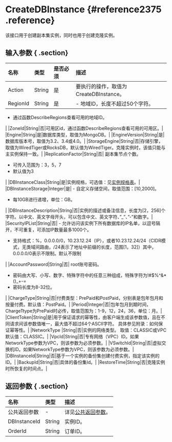 # CreateDBInstance {#reference2375 .reference}

该接口用于创建副本集实例，同时也用于创建克隆实例。

## 输入参数 { .section}

|名称|类型|是否必须|描述|
|:-|:-|:---|:-|
|Action|String|是|要执行的操作，取值为CreateDBInstance。|
|RegionId|String|是| -   地域ID，长度不超过50个字符。
-   通过函数DescribeRegions查看可用的地域ID。

 |
|ZoneId|String|否|可用区id，通过函数DescribeRegions查看可用的可用区。|
|Engine|String|是|数据库类型，取值为MongoDB。|
|EngineVersion|String|是|数据库版本号，取值为3.2、3.4或4.0。|
|StorageEngine|String|否|存储引擎，取值为WiredTiger或RocksDB，默认值为WiredTiger。克隆实例时，该值只能与主实例保持一致。|
|ReplicationFactor|String|否| 副本集节点个数。

 -   可传入范围为：3，5，7
-   默认值为3

 |
|DBInstanceClass|String|是|实例规格，可选值：见[实例规格表](intl.zh-CN/API参考/API参考/附表/实例规格表.md#)。|
|DBInstanceStorage|Integer|是| -   自定义存储空间，取值范围：\[10,2000\]。
-   每10GB进行递增，单位：GB。

 |
|DBInstanceDescription|String|否|实例的描述或备注信息，长度为\[2，256\]个字符。以中文、英文字母开头，可以包含中文、英文字符、”\_”、”-”和数字。|
|SecurityIPList|String|否| -   允许访问该实例下所有数据库的IP名单，以逗号隔开，不可重复，可添加IP数量最多1000个。
-   支持格式：%，0.0.0.0/0，10.23.12.24（IP），或者10.23.12.24/24（CIDR模式，无类域间路由，/24表示了地址中前缀的长度，范围\[1，32\]）其中，0.0.0.0/0表示不限制。默认不限制

 |
|AccountPassword|String|否| root账号密码。

 -   密码由大写、小写、数字、特殊字符中的任意三种组成，特殊字符为!\#$%^&\*\(\)\_+-=
-   密码长度为8-32位。

 |
|ChargeType|String|否|付费类型：PrePaid和PostPaid，分别表是包年包月和按量付费。默认值：PostPaid。|
|Period|Integer|否|包年包月到期时间，ChargeTtype为PrePaid时必传，取值范围为：1-9，12，24，36，单位：月。|
|ClientToken|String|是|用于保证请求的幂等性，由客户端生成该参数值，且在不同请求间该参数值唯一，最大值不超过64个ASCII字符。 具体参见附录：如何保证幂等性。|
|NetworkType |String|否|实例的网络类型。 取值：CLASSIC或VPC 默认值：CLASSIC。|
|VpcId|String|否|专有网络（VPC）ID。如果NetworkType参数为VPC，则该参数为必须参数。|
|VSwitchId|String|否|虚拟交换机ID。如果NetworkType参数为VPC，则该参数为必须参数。|
|DBInstanceId|String|否|基于一个实例的备份集创建付费实例，指定该实例的ID。|
|BackupId|String|否|具体的备份集Id。|
|RestoreTime|String|否|克隆实例时所恢复的时间点。|

## 返回参数 { .section}

|名称|类型|描述|
|:-|:-|:-|
|公共返回参数|-|详见[公共返回参数](intl.zh-CN/API参考/API参考/公共参数.md#)。|
|DBInstanceId|String|实例ID。|
|OrderId|String|订单ID。|

